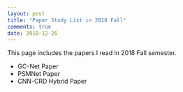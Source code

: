 ```yaml
---
layout: post
title: "Paper Study List in 2018 Fall"
comments: true
date: 2018-12-26
---
```


This page includes the papers I read in 2018 Fall semester.

- GC-Net Paper
- PSMNet Paper
- CNN-CRD Hybrid Paper
